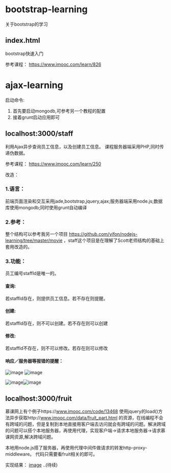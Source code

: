 # bootstrap-learning
关于bootstrap的学习

index.html
-----------
bootstrap快速入门

参考课程： https://www.imooc.com/learn/826

# ajax-learning
启动命令:
1. 首先要启动mongodb,可参考另一个教程的配置
2. 接着grunt启动应用即可

localhost:3000/staff
-----------
利用Ajax异步查询员工信息，以及创建员工信息。
课程服务器端采用PHP,同时传递伪数据。

参考课程： https://www.imooc.com/learn/250

改造：

### 1.语言：
前端页面渲染和交互采用jade,bootstrap,jquery,ajax;服务器端采用node.js;数据库使用mongodb;同时使用grunt自动编译

### 2.参考：
整个结构可以参考我另一个项目 https://github.com/yifon/nodejs-learning/tree/master/movie ，staff这个项目是在理解了Scott老师结构的基础上套用改造的。

### 3.功能：
员工编号staffId是唯一的。
#### 查询:
若staffId存在，则提供员工信息。若不存在则提醒。
#### 创建:
若staffId存在，则不可以创建。若不存在则可以创建
#### 修改:
若staffId不存在，则不可以修改。若存在则可以修改
#### 响应／服务器等报错的提醒：
![image](https://github.com/yifon/WebLearning/blob/master/ajax-learning/public/images/2.png) ![image](https://github.com/yifon/WebLearning/blob/master/ajax-learning/public/images/4.png)


![image](https://github.com/yifon/WebLearning/blob/master/ajax-learning/public/images/3.png)![image](https://github.com/yifon/WebLearning/blob/master/ajax-learning/public/images/1.png)


localhost:3000/fruit
-----------
慕课网上有个例子https://www.imooc.com/code/13468 使用jquery的load()方法异步获取http://www.imooc.com/data/fruit_part.html 的资源，在线编程不会有跨域的问题，但是复制到本地直接用客户端去访问就会有跨域的问题。解决跨域的问题可以搭个本地服务器，再使用代理，实现客户端->请求本地服务器->请求慕课网资源,解决跨域问题。

本地用node.js搭了服务器，再使用代理中间件做请求的转发http-proxy-middleware。
代码只需要看fruit相关的即可。

实现结果：
[image](https://github.com/yifon/WebLearning/blob/master/ajax-learning/public/images/fruit.png)
..(待续)